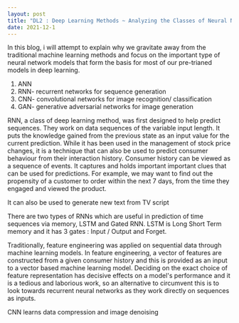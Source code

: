 ```yaml
---
layout: post
title: "DL2 : Deep Learning Methods ~ Analyzing the Classes of Neural Networks"
date: 2021-12-1
---
```

In this blog, i will attempt to explain why we gravitate away from the traditional machine learning methods and focus on the important type of neural network models that form the basis for most of our pre-trianed models in deep learning. 

1) ANN
2) RNN- recurrent networks for sequence generation
3) CNN- convolutional networks for image recognition/ classification
4) GAN- generative adversarial networks for image generation

RNN, a class of deep learning method, was first designed to help predict sequences. They work on data sequences of the variable input length. It puts the knowledge gained from the previous state as an input value for the current prediction. While it has been used in the management of stock price changes, it is a technique that can also be used to predict consumer behaviour from their interaction history. Consumer history can be viewed as a sequence of events. It captures and holds important important clues that can be used for predictions. For example, we may want to find out the propensity of a customer to order within the next 7 days, from the time they engaged and viewed the product.

It can also be used to generate new text from TV script

There are two types of RNNs which are useful in prediction of time sequences via memory, LSTM and Gated RNN. LSTM is Long Short Term memory and it has 3 gates : Input / Output and Forget.

Traditionally, feature engineering was applied on sequential data through machine learning models. In feature engineering, a vector of features are constructed from a given 
consumer history and this is provided as an input to a vector based machine learning model. Deciding on the exact choice of feature representation has decisive effects on a 
model's performance and it is a tedious and laborious work, so an alternative to circumvent this is to look towards recurrent neural networks as they work directly on sequences 
as inputs.

CNN learns data compression and image denoising
